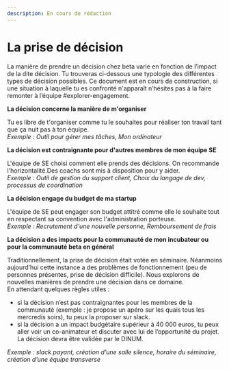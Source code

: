 ```yaml
---
description: En cours de rédaction
---
```


# La prise de décision

La manière de prendre un décision chez beta varie en fonction de l’impact de la dite décision. Tu trouveras ci-dessous une typologie des différentes types de décision possibles. Ce document est en cours de construction, si une situation à laquelle tu es confronté n'apparaît n’hésites pas à la faire remonter à l’équipe \#explorer-engagement.

**La décision concerne la manière de m'organiser**

Tu es libre de t'organiser comme tu le souhaites pour réaliser ton travail tant que ça nuit pas à ton équipe.   
_Exemple : Outil pour gérer mes tâches, Mon ordinateur_

**La décision est contraignante pour d'autres membres de mon équipe SE**

L'équipe de SE choisi comment elle prends des décisions. On recommande l'horizontalité.Des coachs sont mis à disposition pour y aider.  
_Exemple : Outil de gestion du support client, Choix du langage de dev, processus de coordination_

**La décision engage du budget de ma startup**

L'équipe de SE peut engager son budget attitré comme elle le souhaite tout en respectant sa convention avec l'administration porteuse.   
_Exemple : Recrutement d'une nouvelle personne, Remboursement de frais_

**La décision a des impacts pour la communauté de mon incubateur ou pour la communauté beta en général**

Traditionnellement, la prise de décision était votée en séminaire. Néanmoins aujourd’hui cette instance a des problèmes de fonctionnement \(peu de personnes présentes, prise de décision difficile\). Nous explorons de nouvelles manières de prendre une décision dans ce domaine.  
En attendant quelques règles utiles : 

* si la décision n’est pas contraignantes pour les membres de la communauté \(exemple : je propose un apéro sur les quais tous les mercredis soirs\), tu peux la proposer sur slack. 
* si la décision a un impact budgétaire supérieur à 40 000 euros, tu peux aller voir un co-animateur et discuter avec lui de l’opportunité du projet. La décision devra être validée par le DINUM.

_Exemple : slack payant, création d’une salle silence, horaire du séminaire, création d’une équipe transverse_  


